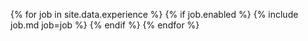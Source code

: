 {% for job in site.data.experience %}
    {% if job.enabled %}
{% include job.md job=job %}
    {% endif %}
{% endfor %}